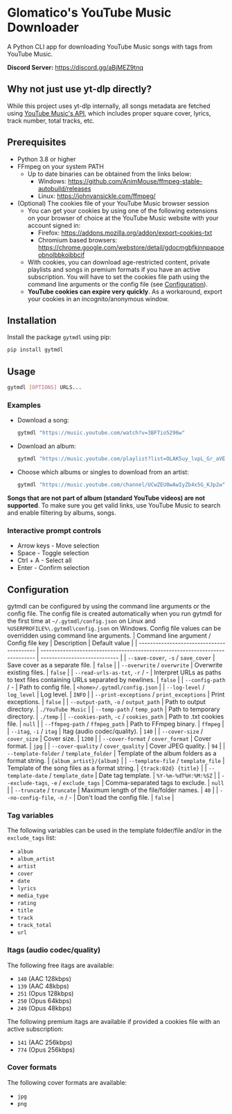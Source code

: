 # Glomatico's YouTube Music Downloader
A Python CLI app for downloading YouTube Music songs with tags from YouTube Music.

**Discord Server:** https://discord.gg/aBjMEZ9tnq

## Why not just use yt-dlp directly?
While this project uses yt-dlp internally, all songs metadata are fetched using [YouTube Music's API](https://github.com/sigma67/ytmusicapi), which includes proper square cover, lyrics, track number, total tracks, etc.

## Prerequisites
* Python 3.8 or higher
* FFmpeg on your system PATH
    * Up to date binaries can be obtained from the links below:
        * Windows: https://github.com/AnimMouse/ffmpeg-stable-autobuild/releases
        * Linux: https://johnvansickle.com/ffmpeg/
* (Optional) The cookies file of your YouTube Music browser session
    * You can get your cookies by using one of the following extensions on your browser of choice at the YouTube Music website with your account signed in:
        * Firefox: https://addons.mozilla.org/addon/export-cookies-txt
        * Chromium based browsers: https://chrome.google.com/webstore/detail/gdocmgbfkjnnpapoeobnolbbkoibbcif
    * With cookies, you can download age-restricted content, private playlists and songs in premium formats if you have an active subscription. You will have to set the cookies file path using the command line arguments or the config file (see [Configuration](#configuration)).
    * **YouTube cookies can expire very quickly**. As a workaround, export your cookies in an incognito/anonymous window.
  
## Installation
Install the package `gytmdl` using pip:
```bash
pip install gytmdl
```

## Usage
```bash
gytmdl [OPTIONS] URLS...
```

### Examples
* Download a song:
    ```bash
    gytmdl "https://music.youtube.com/watch?v=3BFTio5296w"
    ```
* Download an album:
    ```bash
    gytmdl "https://music.youtube.com/playlist?list=OLAK5uy_lvpL_Gr_aVEq-LaivwJaSK5EbFd4HeamM"
    ```
* Choose which albums or singles to download from an artist:
    ```bash
    gytmdl "https://music.youtube.com/channel/UCwZEU0wAwIyZb4x5G_KJp2w"
    ```

**Songs that are not part of album (standard YouTube videos) are not supported**. To make sure you get valid links, use YouTube Music to search and enable filtering by albums, songs.

### Interactive prompt controls
* Arrow keys - Move selection
* Space - Toggle selection
* Ctrl + A - Select all
* Enter - Confirm selection

## Configuration
gytmdl can be configured by using the command line arguments or the config file. The config file is created automatically when you run gytmdl for the first time at `~/.gytmdl/config.json` on Linux and `%USERPROFILE%\.gytmdl\config.json` on Windows. Config file values can be overridden using command line arguments.
| Command line argument / Config file key   | Description                                                                  | Default value                |
| ----------------------------------------- | ---------------------------------------------------------------------------- | ---------------------------- |
| `--save-cover`, `-s` / `save_cover`       | Save cover as a separate file.                                               | `false`                      |
| `--overwrite` / `overwrite`               | Overwrite existing files.                                                    | `false`                      |
| `--read-urls-as-txt`, `-r` / -            | Interpret URLs as paths to text files containing URLs separated by newlines. | `false`                      |
| `--config-path` / -                       | Path to config file.                                                         | `<home>/.gytmdl/config.json` |
| `--log-level` / `log_level`               | Log level.                                                                   | `INFO`                       |
| `--print-exceptions` / `print_exceptions` | Print exceptions.                                                            | `false`                      |
| `--output-path`, `-o` / `output_path`     | Path to output directory.                                                    | `./YouTube Music`            |
| `--temp-path` / `temp_path`               | Path to temporary directory.                                                 | `./temp`                     |
| `--cookies-path`, `-c` / `cookies_path`   | Path to .txt cookies file.                                                   | `null`                       |
| `--ffmpeg-path` / `ffmpeg_path`           | Path to FFmpeg binary.                                                       | `ffmpeg`                     |
| `--itag`, `-i` / `itag`                   | Itag (audio codec/quality).                                                  | `140`                        |
| `--cover-size` / `cover_size`             | Cover size.                                                                  | `1200`                       |
| `--cover-format` / `cover_format`         | Cover format.                                                                | `jpg`                        |
| `--cover-quality` / `cover_quality`       | Cover JPEG quality.                                                          | `94`                         |
| `--template-folder` / `template_folder`   | Template of the album folders as a format string.                            | `{album_artist}/{album}`     |
| `--template-file` / `template_file`       | Template of the song files as a format string.                               | `{track:02d} {title}`        |
| `--template-date` / `template_date`       | Date tag template.                                                           | `%Y-%m-%dT%H:%M:%SZ`         |
| `--exclude-tags`, `-e` / `exclude_tags`   | Comma-separated tags to exclude.                                             | `null`                       |
| `--truncate` / `truncate`                 | Maximum length of the file/folder names.                                     | `40`                         |
| `--no-config-file`, `-n` / -              | Don't load the config file.                                                  | `false`                      |

### Tag variables
The following variables can be used in the template folder/file and/or in the `exclude_tags` list:
- `album`
- `album_artist`
- `artist`
- `cover`
- `date`
- `lyrics`
- `media_type`
- `rating`
- `title`
- `track`
- `track_total`
- `url`

### Itags (audio codec/quality)
The following free itags are available:
* `140` (AAC 128kbps)
* `139` (AAC 48kbps)
* `251` (Opus 128kbps)
* `250` (Opus 64kbps)
* `249` (Opus 48kbps)
  
The following premium itags are available if provided a cookies file with an active subscription:
* `141` (AAC 256kbps)
* `774` (Opus 256kbps)

### Cover formats
The following cover formats are available:
* `jpg`
* `png`

